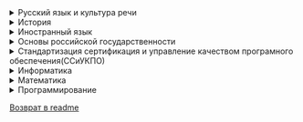 
<details>
<summary> Русский язык и культура речи </summary>
                       
 ### **Преподаватель:** _Белова Оксана Викторовна_ 
 ### Контрольная работа:
  - Файлы с презентацией и заданием есть в нашей группе в телеграм
  - Настоятельно рекомендуется написать и распечатать контрольную работу к 1 занятию зимней сессии
  - Номер варианта = порядковый номер в списке группы
  - Примеры выполнения есть в презентации; рекомендуется подробно описывать причину ошибки в задании
  - В 7ом задании необходимо пронумеровать предложения, вставить пропущенные орфограммы и запятые, выделить их (Ж/К/Ч);
Подробно объяснить все вставленные орфограммы и запятые.
**Например:** _во 2м предложении добавлена запятая т.к. используется деепричастный оборот._
  
</details>

<details>
<summary> История </summary>
  
### **Преподаватель:** _Ипполитов Георгий Михайлович_ 
- [**Страница ВК**](https://vk.com/id220641019)
- Кафедра философии, 3й этаж кабинет 3-14 (Московское шоссе 77)

### Контрольная работа:
  - **Формат:** А4
  - **Отступы:** 2 сверху и снизу, 3.5 слева, 1.5 справа
  - **Интервал:** 1.5
  - **Шрифт:** 14
  - **Объем:** 8-10 листов; рекомендуется не больше 10 листов
  - **Список литературы:** Пишем внизу/в конце работы  _Интервал:_ 1; _Шрифт:_ 12; 3-5 источников/работ/whatever
  - **Где взять материал?** [**На странице ВК преподавателя**](https://vk.com/id220641019) скачать учебник "Наше Отечество"; Темы там же, или в группе в телеграм
  - Тему можно брать любую из предложенных, если хочется свою согласуйте с преподавателем
  - УМК(Учебно Методический Комлект) в moodle
  - Сделать _"чем быстрее, - тем лучше"_;
  - Формат сдачи: отправляем через систему ДО _(moodle)_, в pdf.
</details>
 
<details>
<summary> Иностранный язык </summary>
  
  ### **Преподаватель:** _Фурер Ольга Вениаминовна_
  
  - Заведующая кафедрой иностранного языка, 8 этаж (Московское шоссе 77)

  ### **Учебный план:**
  - Подготавливаем конспект по презентации
  - Учебник Бонк Наталия А., состоит из 2х частей, _изучить/просмотреть/записать грамматический справочник в 1й части к зимней сессии_; скорее всего, по возможности, _конспектируем_
  - Учебник ищем самостоятельно в интернете
  - Учебный план есть в группе в matrix
  - Отсутствует на moodle
  - **Устная тема:** Выбрать 1 из 4 представленных тем, найти информацию в интернетах, выписать/прочесть/понять/перевести (_обьем:_ 1 стр. А4), будет необходимо рассказать/озвучить/выступить;
  - **Тексты для ЗО:** Номер/вариант текста(1-15) для перевода, назначает преподаватель
  - Если не получили свой номер/вариант текста для перевода, пишите в группу ИНО в matrix или стучите в личку преподователю там же
  - Необходимо перевести назначенный текст, отдельно выписать незнакомые слова, перевести со словарём
  - Контрольная работа в течении зимней сессии...
</details>

<details>
<summary> Основы российской государственности </summary>

  ### **Преподаватель:** _Нефёдов Игорь Владимирович_
  
  - Заведующий кафедрой философии, 3й этаж кабинет 3-14 (Московское шоссе 77)
  - Предмет утвержден Владимиром Владимировичем
  - Похож на обществознание

  ### **Небольшая научная работа**
  
  - Все инструкции(3 файла) есть в нашей группе в телеграмме
  - Жесткая проверка на плагиат, не менее 70% работы, по мнению бота проверки, должно быть уникальным
  - 1 тему может взять только 1 участник академической группы, всего дано 35 тем
  - Можно взять свою тему, если согласовать с преподавателем в VK, контакты есть у старосты
  - **Формат сдачи:** сначала отправить преподавателю на проверку, если до зимней сессии, то через старосту
</details>

<details>
<summary> Стандартизация сертификация и управление качеством програмного обеспечения(ССиУКПО) </summary>
  
  ### **Преподаватель:** _Коныжева Наталья Валентиновна_

  - Кафедра прикладной информатики 5 этаж (Московское шоссе 77)
  - УМК(Учебно Методический Комлект) в moodle, там же контрольная работа, что с ней делать пока неизвестно
  - Преподавателя мы не видели
  
</details>

<details>
<summary> Информатика </summary>
  
  ### **Преподаватель:** _Коваленко Татьяна Анатольевна_
  - Контрольная работа в moodle, скорее всего дополнительно разжуют в течении зимней сессии
  - Номер варианта = порядковый номер в списке группы
  
</details>

<details>
<summary> Математика </summary>
  
  ### **Преподаватель:** _Энбом Екатерина Александровна_
  - Кафедра высшей математики 8 этаж кабинет 8-12 преподавательская (Московское шоссе 77)
  - Установочная лекция есть в Matrix
  - Связь с преподавателем/сдача работ через старосту, если ничего не путаю
  - Есть контрольная работа в moodle(наверное)
  - Номер варианта = порядковый номер в списке группы
</details>

<details>
<summary> Программирование </summary>
  
  ### **Преподаватель:** _Гавлиевский Серго Леонидович_
  - Питончика не бояться
  - Примеры заданий контрольных работ(*билеты*) есть в нашей группе в телеграме
  - Номер билета = номер в списке группы
  - Выполнить к зимней сессии задания из своего билета, принести с собой на зимнюю сессию на носителе/в облаке/листе бумаги
  - [Ссылка на IDE PyCharm](https://www.jetbrains.com/ru-ru/pycharm/)
  - [Курс по питону от преподавателя(*pythontutor*)](https://pythontutor.ru/lessons/while/)
  - [Курс по питону от преподавателя(*metanit*)](https://metanit.com/python/)
  - [Курс по питону от вашего покорного слуги(*stepik*)](https://stepik.org/course/58852/promo)
    ![image](https://github.com/PSUTI-ISTe31/Info/assets/147435894/540f0bd0-a34a-4b69-80bb-fb588ecff0eb)

</details>

[Возврат в readme](README.md)
